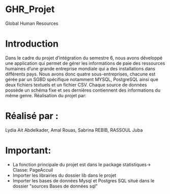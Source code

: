 # GHR_Projet
Global Human Resources

# Introduction
Dans le cadre du projet d’intégration du semestre 6, nous avons développé une application qui permet de gérer les informations de paie des ressources humaines d’une grande entreprise mondiale qui a des installations dans différents pays. Nous avons donc quatre sous-entreprises, chacune est gérée par un SGBD spécifique notamment MYSQL, PostgreSQL ainsi que deux fichiers textuels et un fichier CSV. Chaque source de données possède un schéma fixe et ses dernières contiennent des informations du même genre.
Réalisation du projet par: 

# Réalisé par : 
Lydia Ait Abdelkader,
Amal Rouas,
Sabrina REBIB,
RASSOUL Juba

# Important: 

- La fonction principale du projet est dans le package statistiques-> Classe: PageAccuil
- Importer les librairies du dossier lib dans le projet  
- Importer les bases de données Mysql et Postgres SQL situé dans le dossier "sources Bases de données sql"



